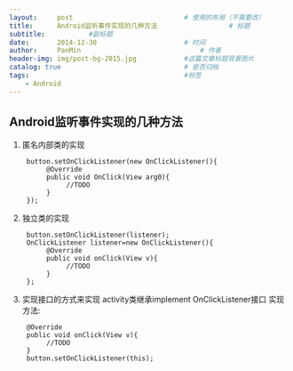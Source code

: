 ```yaml
---
layout:     post                            # 使用的布局（不需要改）
title:      Android监听事件实现的几种方法                  # 标题
subtitle:           #副标题
date:       2014-12-30                      # 时间
author:     PanMin                              # 作者
header-img: img/post-bg-2015.jpg            #这篇文章标题背景图片
catalog: true                               # 是否归档
tags:                                       #标签
    - Android
---
```



## Android监听事件实现的几种方法

1. 匿名内部类的实现
	```
     button.setOnClickListener(new OnClickListener(){
          @Override
          public void OnClick(View arg0){
               //TODO
          }
     });
	```
2. 独立类的实现
	```
     button.setOnClickListener(listener);
     OnClickListener listener=new OnClickListener(){
          @Override
          public void onClick(View v){
               //TODO
          }
     };
	```
3. 实现接口的方式来实现
     activity类继承implement OnClickListener接口
     实现方法:
	```
     @Override
     public void onClick(View v){
          //TODO
     }
     button.setOnClickListener(this);
	```